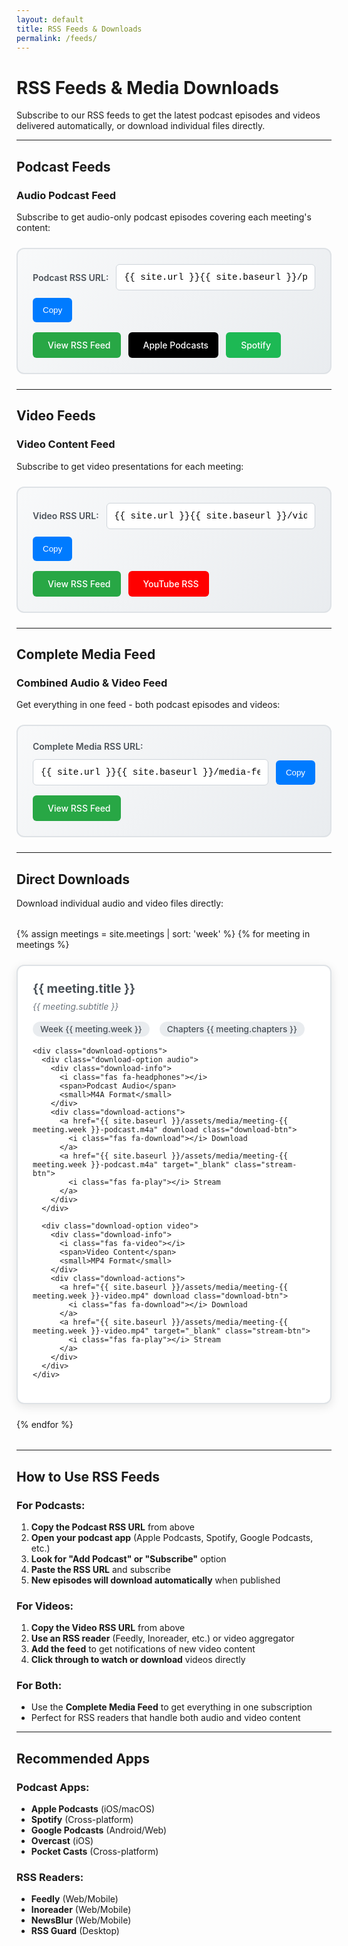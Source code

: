 ```yaml
---
layout: default
title: RSS Feeds & Downloads
permalink: /feeds/
---
```


# <i class="fas fa-rss"></i> RSS Feeds & Media Downloads

Subscribe to our RSS feeds to get the latest podcast episodes and videos delivered automatically, or download individual files directly.

---

## <i class="fas fa-podcast"></i> Podcast Feeds

### Audio Podcast Feed
Subscribe to get audio-only podcast episodes covering each meeting's content:

<div class="feed-subscription-box">
  <div class="feed-url-container">
    <label for="podcast-feed-url">Podcast RSS URL:</label>
    <input type="text" id="podcast-feed-url" value="{{ site.url }}{{ site.baseurl }}/podcast.xml" readonly>
    <button onclick="copyToClipboard('podcast-feed-url')" class="copy-btn">
      <i class="fas fa-copy"></i> Copy
    </button>
  </div>
  
  <div class="feed-actions">
    <a href="{{ site.baseurl }}/podcast.xml" class="feed-link" target="_blank">
      <i class="fas fa-rss"></i> View RSS Feed
    </a>
    <a href="https://podcasts.apple.com/podcast/subscribe?url={{ site.url | url_encode }}{{ site.baseurl | url_encode }}/podcast.xml" class="subscribe-link apple" target="_blank">
      <i class="fab fa-apple"></i> Apple Podcasts
    </a>
    <a href="https://open.spotify.com/show/rss?url={{ site.url | url_encode }}{{ site.baseurl | url_encode }}/podcast.xml" class="subscribe-link spotify" target="_blank">
      <i class="fab fa-spotify"></i> Spotify
    </a>
  </div>
</div>

---

## <i class="fas fa-video"></i> Video Feeds

### Video Content Feed
Subscribe to get video presentations for each meeting:

<div class="feed-subscription-box">
  <div class="feed-url-container">
    <label for="video-feed-url">Video RSS URL:</label>
    <input type="text" id="video-feed-url" value="{{ site.url }}{{ site.baseurl }}/videos.xml" readonly>
    <button onclick="copyToClipboard('video-feed-url')" class="copy-btn">
      <i class="fas fa-copy"></i> Copy
    </button>
  </div>
  
  <div class="feed-actions">
    <a href="{{ site.baseurl }}/videos.xml" class="feed-link" target="_blank">
      <i class="fas fa-rss"></i> View RSS Feed
    </a>
    <a href="https://www.youtube.com/feed/rss?url={{ site.url | url_encode }}{{ site.baseurl | url_encode }}/videos.xml" class="subscribe-link youtube" target="_blank">
      <i class="fab fa-youtube"></i> YouTube RSS
    </a>
  </div>
</div>

---

## <i class="fas fa-download"></i> Complete Media Feed

### Combined Audio & Video Feed
Get everything in one feed - both podcast episodes and videos:

<div class="feed-subscription-box">
  <div class="feed-url-container">
    <label for="complete-feed-url">Complete Media RSS URL:</label>
    <input type="text" id="complete-feed-url" value="{{ site.url }}{{ site.baseurl }}/media-feed.xml" readonly>
    <button onclick="copyToClipboard('complete-feed-url')" class="copy-btn">
      <i class="fas fa-copy"></i> Copy
    </button>
  </div>
  
  <div class="feed-actions">
    <a href="{{ site.baseurl }}/media-feed.xml" class="feed-link" target="_blank">
      <i class="fas fa-rss"></i> View RSS Feed
    </a>
  </div>
</div>

---

## <i class="fas fa-cloud-download-alt"></i> Direct Downloads

Download individual audio and video files directly:

<div class="downloads-grid">
  {% assign meetings = site.meetings | sort: 'week' %}
  {% for meeting in meetings %}
  <div class="download-card">
    <div class="download-header">
      <h3>{{ meeting.title }}</h3>
      <p>{{ meeting.subtitle }}</p>
      <div class="meeting-meta">
        <span class="meeting-week">Week {{ meeting.week }}</span>
        <span class="meeting-chapters">Chapters {{ meeting.chapters }}</span>
      </div>
    </div>
    
    <div class="download-options">
      <div class="download-option audio">
        <div class="download-info">
          <i class="fas fa-headphones"></i>
          <span>Podcast Audio</span>
          <small>M4A Format</small>
        </div>
        <div class="download-actions">
          <a href="{{ site.baseurl }}/assets/media/meeting-{{ meeting.week }}-podcast.m4a" download class="download-btn">
            <i class="fas fa-download"></i> Download
          </a>
          <a href="{{ site.baseurl }}/assets/media/meeting-{{ meeting.week }}-podcast.m4a" target="_blank" class="stream-btn">
            <i class="fas fa-play"></i> Stream
          </a>
        </div>
      </div>
      
      <div class="download-option video">
        <div class="download-info">
          <i class="fas fa-video"></i>
          <span>Video Content</span>
          <small>MP4 Format</small>
        </div>
        <div class="download-actions">
          <a href="{{ site.baseurl }}/assets/media/meeting-{{ meeting.week }}-video.mp4" download class="download-btn">
            <i class="fas fa-download"></i> Download
          </a>
          <a href="{{ site.baseurl }}/assets/media/meeting-{{ meeting.week }}-video.mp4" target="_blank" class="stream-btn">
            <i class="fas fa-play"></i> Stream
          </a>
        </div>
      </div>
    </div>
  </div>
  {% endfor %}
</div>

---

## <i class="fas fa-question-circle"></i> How to Use RSS Feeds

### For Podcasts:
1. **Copy the Podcast RSS URL** from above
2. **Open your podcast app** (Apple Podcasts, Spotify, Google Podcasts, etc.)
3. **Look for "Add Podcast" or "Subscribe"** option
4. **Paste the RSS URL** and subscribe
5. **New episodes will download automatically** when published

### For Videos:
1. **Copy the Video RSS URL** from above
2. **Use an RSS reader** (Feedly, Inoreader, etc.) or video aggregator
3. **Add the feed** to get notifications of new video content
4. **Click through to watch or download** videos directly

### For Both:
- Use the **Complete Media Feed** to get everything in one subscription
- Perfect for RSS readers that handle both audio and video content

---

## <i class="fas fa-mobile-alt"></i> Recommended Apps

### Podcast Apps:
- **Apple Podcasts** (iOS/macOS)
- **Spotify** (Cross-platform)
- **Google Podcasts** (Android/Web)
- **Overcast** (iOS)
- **Pocket Casts** (Cross-platform)

### RSS Readers:
- **Feedly** (Web/Mobile)
- **Inoreader** (Web/Mobile)
- **NewsBlur** (Web/Mobile)
- **RSS Guard** (Desktop)

<style>
/* Feed Subscription Styling */
.feed-subscription-box {
  background: linear-gradient(135deg, #f8f9fa, #e9ecef);
  border: 2px solid #dee2e6;
  border-radius: 12px;
  padding: 1.5rem;
  margin: 1.5rem 0;
}

.feed-url-container {
  display: flex;
  align-items: center;
  gap: 0.75rem;
  margin-bottom: 1rem;
  flex-wrap: wrap;
}

.feed-url-container label {
  font-weight: 600;
  color: #495057;
  white-space: nowrap;
}

.feed-url-container input {
  flex: 1;
  padding: 0.75rem;
  border: 1px solid #ced4da;
  border-radius: 6px;
  font-family: 'Courier New', monospace;
  font-size: 0.9rem;
  background: white;
  min-width: 300px;
}

.copy-btn {
  background: #007bff;
  color: white;
  border: none;
  padding: 0.75rem 1rem;
  border-radius: 6px;
  cursor: pointer;
  transition: background 0.2s ease;
  white-space: nowrap;
}

.copy-btn:hover {
  background: #0056b3;
}

.feed-actions {
  display: flex;
  gap: 0.75rem;
  flex-wrap: wrap;
}

.feed-link, .subscribe-link {
  display: inline-flex;
  align-items: center;
  gap: 0.5rem;
  padding: 0.75rem 1rem;
  border-radius: 6px;
  text-decoration: none;
  font-weight: 500;
  transition: all 0.2s ease;
}

.feed-link {
  background: #28a745;
  color: white;
}

.feed-link:hover {
  background: #1e7e34;
  color: white;
}

.subscribe-link.apple {
  background: #000;
  color: white;
}

.subscribe-link.apple:hover {
  background: #333;
  color: white;
}

.subscribe-link.spotify {
  background: #1db954;
  color: white;
}

.subscribe-link.spotify:hover {
  background: #1ed760;
  color: white;
}

.subscribe-link.youtube {
  background: #ff0000;
  color: white;
}

.subscribe-link.youtube:hover {
  background: #cc0000;
  color: white;
}

/* Downloads Grid */
.downloads-grid {
  display: grid;
  grid-template-columns: repeat(auto-fit, minmax(400px, 1fr));
  gap: 1.5rem;
  margin: 2rem 0;
}

.download-card {
  background: white;
  border: 2px solid #dee2e6;
  border-radius: 12px;
  padding: 1.5rem;
  box-shadow: 0 4px 15px rgba(0, 0, 0, 0.1);
  transition: transform 0.2s ease, box-shadow 0.2s ease;
}

.download-card:hover {
  transform: translateY(-2px);
  box-shadow: 0 8px 25px rgba(0, 0, 0, 0.15);
}

.download-header h3 {
  margin: 0 0 0.5rem 0;
  color: #495057;
  font-size: 1.2rem;
}

.download-header p {
  margin: 0 0 1rem 0;
  color: #6c757d;
  font-style: italic;
}

.meeting-meta {
  display: flex;
  gap: 1rem;
  margin-bottom: 1rem;
}

.meeting-week, .meeting-chapters {
  background: #e9ecef;
  padding: 0.25rem 0.75rem;
  border-radius: 20px;
  font-size: 0.85rem;
  font-weight: 500;
  color: #495057;
}

.download-options {
  display: flex;
  flex-direction: column;
  gap: 1rem;
}

.download-option {
  display: flex;
  justify-content: space-between;
  align-items: center;
  padding: 1rem;
  border: 1px solid #dee2e6;
  border-radius: 8px;
  background: #f8f9fa;
}

.download-option.audio {
  border-left: 4px solid #28a745;
}

.download-option.video {
  border-left: 4px solid #dc3545;
}

.download-info {
  display: flex;
  align-items: center;
  gap: 0.75rem;
}

.download-info i {
  font-size: 1.2rem;
  color: #495057;
}

.download-info span {
  font-weight: 500;
  color: #495057;
}

.download-info small {
  color: #6c757d;
}

.download-actions {
  display: flex;
  gap: 0.5rem;
}

.download-btn, .stream-btn {
  display: inline-flex;
  align-items: center;
  gap: 0.5rem;
  padding: 0.5rem 1rem;
  border-radius: 6px;
  text-decoration: none;
  font-size: 0.9rem;
  font-weight: 500;
  transition: all 0.2s ease;
}

.download-btn {
  background: #007bff;
  color: white;
}

.download-btn:hover {
  background: #0056b3;
  color: white;
}

.stream-btn {
  background: #28a745;
  color: white;
}

.stream-btn:hover {
  background: #1e7e34;
  color: white;
}

/* Responsive Design */
@media (max-width: 768px) {
  .downloads-grid {
    grid-template-columns: 1fr;
  }
  
  .download-option {
    flex-direction: column;
    gap: 1rem;
    align-items: stretch;
  }
  
  .download-actions {
    justify-content: center;
  }
  
  .feed-url-container {
    flex-direction: column;
    align-items: stretch;
  }
  
  .feed-url-container input {
    min-width: auto;
  }
  
  .feed-actions {
    justify-content: center;
  }
}

/* Copy to clipboard feedback */
.copy-btn.copied {
  background: #28a745;
}

.copy-btn.copied::after {
  content: " ✓";
}
</style>

<script>
function copyToClipboard(elementId) {
  const input = document.getElementById(elementId);
  const button = input.nextElementSibling;
  
  input.select();
  input.setSelectionRange(0, 99999); // For mobile devices
  
  try {
    document.execCommand('copy');
    button.classList.add('copied');
    button.innerHTML = '<i class="fas fa-check"></i> Copied!';
    
    setTimeout(() => {
      button.classList.remove('copied');
      button.innerHTML = '<i class="fas fa-copy"></i> Copy';
    }, 2000);
  } catch (err) {
    console.error('Failed to copy: ', err);
    // Fallback for modern browsers
    navigator.clipboard.writeText(input.value).then(() => {
      button.classList.add('copied');
      button.innerHTML = '<i class="fas fa-check"></i> Copied!';
      
      setTimeout(() => {
        button.classList.remove('copied');
        button.innerHTML = '<i class="fas fa-copy"></i> Copy';
      }, 2000);
    });
  }
}
</script>
